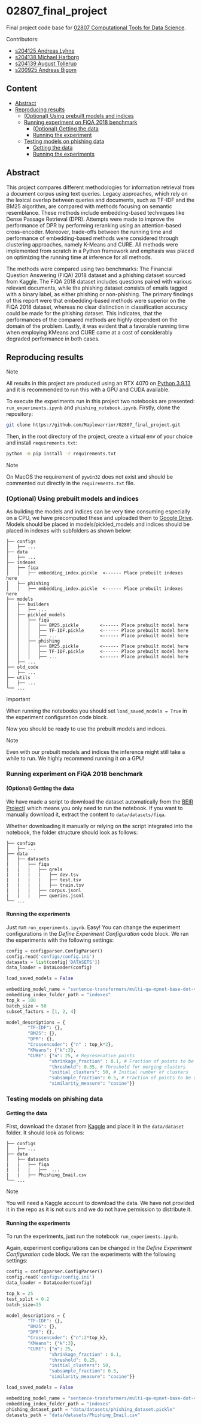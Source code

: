 # 02807_final_project
Final project code base for [02807 Computational Tools for Data Science](http://courses.compute.dtu.dk/02807/2023/).

Contributors:
- [s204125 Andreas Lyhne](https://github.com/AndreasLF)
- [s204138 Michael Harborg](https://github.com/Maplewarrior)
- [s204139 August Tollerup](https://github.com/4ug-aug)
- [s200925 Andreas Bigom](https://github.com/AndreasBigom)

## Content
<!-- TOC start  -->
- [Abstract](#abstract)
- [Reproducing results](#reproducing-results)
   * [(Optional)  Using prebuilt models and indices](#optional-using-prebuilt-models-and-indices)
   * [Running experiment on FiQA 2018 benchmark](#running-experiment-on-fiqa-2018-benchmark)
      + [(Optional) Getting the data](#optional-getting-the-data)
      + [Running the experiment](#running-the-experiment)
   * [Testing models on phishing data](#testing-models-on-phishing-data)
      + [Getting the data](#getting-the-data)
      + [Running the experiments](#running-the-experiments)
<!-- TOC end -->


## Abstract
This project compares different methodologies for information retrieval from a document corpus using text queries.
Legacy approaches, which rely on the lexical overlap between queries and documents, such as TF-IDF and the BM25 algorithm, are compared with methods focusing on semantic resemblance. These methods include embedding-based techniques like Dense Passage Retrieval (DPR).
Attempts were made to improve the performance of DPR by performing reranking using an attention-based cross-encoder.
Moreover, trade-offs between the running time and performance of embedding-based methods were considered through clustering approaches, namely K-Means and CURE. 
All methods were implemented from scratch in a Python framework and emphasis was placed on optimizing the running time at inference for all methods.


The methods were compared using two benchmarks: The Financial Question Answering (FiQA) 2018 dataset and a phishing dataset sourced from Kaggle.
The FiQA 2018 dataset includes questions paired with various relevant documents, while the phishing dataset consists of emails tagged with a binary label, as either phishing or non-phishing.
The primary findings of this report were that embedding-based methods were superior on the FiQA 2018 dataset, whereas no clear distinction in classification accuracy could be made for the phishing dataset. 
This indicates, that the performances of the compared methods are highly dependent on the domain of the problem. Lastly, it was evident that a favorable running time when employing KMeans and CURE came at a cost of considerably degraded performance in both cases.

## Reproducing results
> [!NOTE]
> All results in this project are produced using an RTX 4070 on [Python 3.9.13](https://www.python.org/downloads/release/python-3913/) and it is recommended to run this with a GPU and CUDA available.

To execute the experiments run in this project two notebooks are presented: `run_experiments.ipynb` and ``phishing_notebook.ipynb``.
Firstly, clone the repository:
```bash
git clone https://github.com/Maplewarrior/02807_final_project.git
```
Then, in the root directory of the project, create a virtual env of your choice and install `requirements.txt`:
```bash
python -m pip install -r requirements.txt
```
> [!NOTE]
> On MacOS the requirement of `pywin32` does not exist and should be commented out directly in the `requirements.txt` file.

### (Optional) Using prebuilt models and indices
As building the models and indices can be very time consuming especially on a CPU, we have precomputed these and uploaded them to [Google Drive](https://drive.google.com/drive/folders/13jPojmVvgFjntUt7AwJRSBcBQxO_-FxV).
Models should be placed in models/pickled_models and indices should be placed in indexes with subfolders as shown below:
```
├── configs
│   ├── ...
├── data
│   ├── ...
├── indexes
│   ├── fiqa
│   │   ├── embedding_index.pickle  <------ Place prebuilt indexes here
│   ├── phishing
│   │   ├── embedding_index.pickle  <------ Place prebuilt indexes here
├── models
│   ├── builders
│   │   ├── ...
│   ├── pickled_models
│   │   ├── fiqa
│   │   │   ├── BM25.pickle        <------ Place prebuilt model here
│   │   │   ├── TF-IDF.pickle      <------ Place prebuilt model here
│   │   │   ├── ...                <------ Place prebuilt model here
│   │   ├── phishing
│   │   │   ├── BM25.pickle        <------ Place prebuilt model here
│   │   │   ├── TF-IDF.pickle      <------ Place prebuilt model here
│   │   │   ├── ...                <------ Place prebuilt model here
│   ├── ...
├── old_code
│   ├── ...
├── utils
│   ├── ...
└── ...
```

> [!IMPORTANT]
> When running the notebooks you should set `load_saved_models = True` in the experiment configuration code block.

Now you should be ready to use the prebuilt models and indices.

> [!NOTE]
> Even with our prebuilt models and indices the inference might still take a while to run. We highly recommend running it on a GPU!

### Running experiment on FiQA 2018 benchmark

#### (Optional) Getting the data
We have made a script to download the dataset automatically from the [BEIR Project](https://github.com/beir-cellar/beir)) which means you only need to run the notebook. If you want to manually download it, extract the content to `data/datasets/fiqa`.

Whether downloading it manually or relying on the script integrated into the notebook, the folder structure should look as follows:

```
├── configs
│   ├── ...
├── data
│   ├── datasets
|   |   ├── fiqa
|   |   |   ├── qrels
|   |   |   |   ├── dev.tsv
|   |   |   |   ├── test.tsv
|   |   |   |   ├── train.tsv
|   |   |   ├── corpus.jsonl
|   |   |   ├── queries.jsonl
└── ...
```

#### Running the experiments
Just run `run_experiments.ipynb`. Easy! 
You can change the experiment configurations in the _Define Experiment Configuration_ code block. We ran the experiments with the following settings:

```Python
config = configparser.ConfigParser()
config.read('configs/config.ini')
datasets = list(config['DATASETS'])
data_loader = DataLoader(config)

load_saved_models = False

embedding_model_name = "sentence-transformers/multi-qa-mpnet-base-dot-v1" #'ProsusAI/finbert' #"bert-base-uncased"
embedding_index_folder_path = "indexes"
top_k = 100
batch_size = 50
subset_factors = [1, 2, 4]

model_descriptions = {
        "TF-IDF": {},
        "BM25": {},
        "DPR": {},
        "Crossencoder": {"n" : top_k*2},
        "KMeans": {"k":3},
        "CURE": {"n": 25, # Represenative points
                "shrinkage_fraction" : 0.1, # Fraction of points to be removed
                "threshold": 0.35, # Threshold for merging clusters
                "initial_clusters": 50, # Initial number of clusters
                "subsample_fraction": 0.5, # Fraction of points to be used for clustering
                "similarity_measure": "cosine"}}
```

### Testing models on phishing data

#### Getting the data
First, download the dataset from [Kaggle](https://www.kaggle.com/datasets/subhajournal/phishingemails) and place it in the `data/dataset` folder.
It should look as follows:
```
├── configs
│   ├── ...
├── data
│   ├── datasets
|   |   ├── fiqa
|   |   |   ├──  ...
|   |   ├── Phishing_Email.csv
└── ...
```
> [!NOTE]
> You will need a Kaggle account to download the data.
> We have not provided it in the repo as it is not ours and we do not have permission to distribute it.

#### Running the experiments
To run the experiments, just run the notebook `run_experiments.ipynb`.


Again, experiment configurations can be changed in the _Define Experiment Configuration_ code block. We ran the experiments with the following settings:

```Python
config = configparser.ConfigParser()
config.read('configs/config.ini')
data_loader = DataLoader(config)

top_k = 25
test_split = 0.2
batch_size=25

model_descriptions = {
        "TF-IDF": {},
        "BM25": {},
        "DPR": {},
        "Crossencoder": {"n":2*top_k},
        "KMeans": {"k":3},
        "CURE": {"n": 25,
                "shrinkage_fraction" : 0.1,
                "threshold": 0.25,
                "initial_clusters": 50,
                "subsample_fraction": 0.5,
                "similarity_measure": "cosine"}}

load_saved_models = False

embedding_model_name = "sentence-transformers/multi-qa-mpnet-base-dot-v1"#"bert-base-uncased"
embedding_index_folder_path = "indexes"
phishing_dataset_path = "data/datasets/phishing_dataset.pickle"
datasets_path = "data/datasets/Phishing_Email.csv"
```


